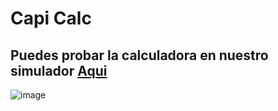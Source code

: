 # Capi Calc

## Puedes probar la calculadora en nuestro simulador [Aqui](https://simulador-tiro-parabolico.netlify.app)

![image](https://github.com/alvarogalloc/tiro-parabolico/assets/71088454/f1ade7f6-4fde-4f87-942f-c9cf9ef86a1e)
